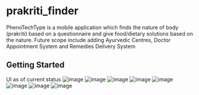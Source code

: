 # prakriti_finder

PhenoTechType is a mobile application which finds the nature of body (prakriti) based on a questionnaire and give food/dietary solutions based on the nature. Future scope include adding Ayurvedic Centres, Doctor Appointment System and Remedies Delivery System
## Getting Started

UI as of current status
![image](https://github.com/user-attachments/assets/6d3b6cff-1a65-4afb-8d79-2a5cdea6f6a1)
![image](https://github.com/user-attachments/assets/200112a2-793e-4a72-84a2-4091e1d85a2d)
![image](https://github.com/user-attachments/assets/34d90697-c5ee-46c7-876d-ad47c1e4fb70)
![image](https://github.com/user-attachments/assets/6ad025dc-bad2-46f9-8a71-137474018ec5)
![image](https://github.com/user-attachments/assets/b4cfe0d1-699c-41e2-8700-096327e5643f)
![image](https://github.com/user-attachments/assets/aeed1638-d117-4d3c-ba26-19dfb523fefb)
![image](https://github.com/user-attachments/assets/02e40e05-48f2-4534-973f-67e9b4be0cc7)
![image](https://github.com/user-attachments/assets/723beb20-33bc-494c-a288-b102c51a7b2b)
